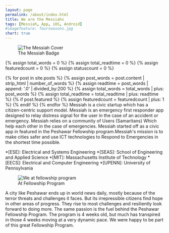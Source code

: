 ```yaml
---
layout: page
permalink: /about/index.html
title: We are the Messiahs
tags: [Messiah, App, iOS, Android]
#imagefeature: fourseasons.jpg
chart: true
---
```

<figure>
  <img src="{{ site.url }}/images/MessiahCover.jpg" alt="The Messiah Cover">
  <figcaption>The Messiah Badge</figcaption>
</figure>

{% assign total_words = 0 %}
{% assign total_readtime = 0 %}
{% assign featuredcount = 0 %}
{% assign statuscount = 0 %}

{% for post in site.posts %}
    {% assign post_words = post.content | strip_html | number_of_words %}
    {% assign readtime = post_words | append: '.0' | divided_by:200 %}
    {% assign total_words = total_words | plus: post_words %}
    {% assign total_readtime = total_readtime | plus: readtime %}
    {% if post.featured %}
    {% assign featuredcount = featuredcount | plus: 1 %}
    {% endif %}
{% endfor %}
Messiah is a civic startup which has a citizen-centric support model. Messiah is an emergency first responder app designed to relay distress signal for the user in the case of an accident or emergency. Messiah relies on a community of Users (Samaritans) Which help each other in the case of emergencies. Messiah started off as a civic app in featured in the Peshawar Fellowship program.Messiah's mission is to make cities safer and use ICT technologies to Respond to Emergencies in the shortest time possible.

*[ESE]: Electrical and Systems Engineering
*[SEAS]: School of Engineering and Applied Science
*[MIT]: Massachusetts Institute of Technology
*[EECS]: Electrical and Computer Engineering
*[UPENN]: University of Pennsylvania

<figure>
	<img src="{{ site.url }}/images/fellowship.jpg" alt="We at fellowship program">
	<figcaption>At Fellowship Program</figcaption>
</figure>

A city like Peshawar ends up in world news daily, mostly because of the terror threats and challenges it faces. But its irrepressible citizens find hope in other areas of progress. They rise to most challenges and resiliently look forward to doing more. The same passion is the fuel behind the Peshawar Fellowship Program. The program is 4 weeks old, but much has transpired in those 4 weeks moving at a very dynamic pace. We were happy to be part of this great Fellowship Program.
